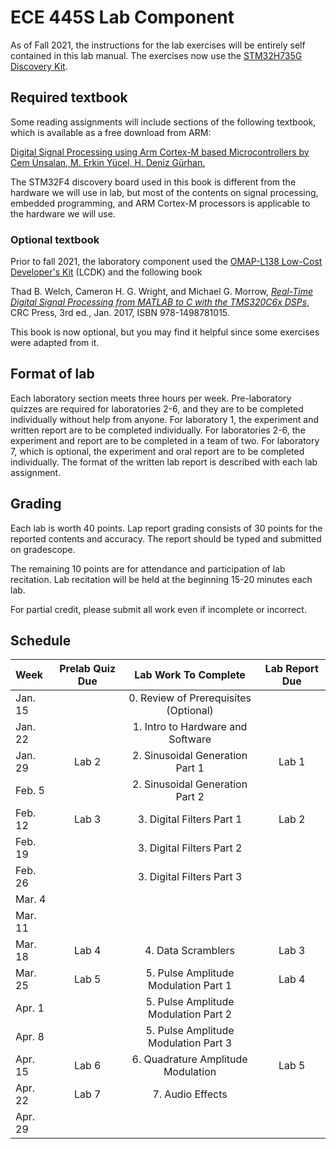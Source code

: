 # ECE 445S Lab Component

As of Fall 2021, the instructions for the lab exercises will be entirely self contained in this lab manual. The exercises now use the [STM32H735G Discovery Kit][1]. 

## Required textbook

Some reading assignments will include sections of the following textbook, which is available as a free download from ARM:

[Digital Signal Processing using Arm Cortex-M based Microcontrollers by Cem Ünsalan, M. Erkin Yücel, H. Deniz Gürhan.][4]

The STM32F4 discovery board used in this book is different from the hardware we will use in lab, but most of the contents on signal processing, embedded programming, and ARM Cortex-M processors is applicable to the hardware we will use.

### Optional textbook

Prior to fall 2021, the laboratory component used the [OMAP-L138 Low-Cost Developer's Kit][2] (LCDK) and the following book

Thad B. Welch, Cameron H. G. Wright, and Michael G. Morrow, *[Real-Time Digital Signal Processing from MATLAB to C with the TMS320C6x DSPs][3]*, CRC Press, 3rd ed., Jan. 2017, ISBN 978-1498781015.

This book is now optional, but you may find it helpful since some exercises were adapted from it.


## Format of lab

Each laboratory section meets three hours per week. Pre-laboratory quizzes are required for laboratories 2-6, and they are to be completed individually without help from anyone. For laboratory 1, the experiment and written report are to be completed individually. For laboratories 2-6, the experiment and report are to be completed in a team of two. For laboratory 7, which is optional, the experiment and oral report are to be completed individually. The format of the written lab report is described with each lab assignment.

## Grading

Each lab is worth 40 points. Lap report grading consists of 30 points for the reported contents and accuracy. The report should be typed and submitted on gradescope. 

The remaining 10 points are for attendance and participation of lab recitation. Lab recitation will be held at the beginning 15-20 minutes each lab.

For partial credit, please submit all work even if incomplete or incorrect.

## Schedule

| Week  | Prelab Quiz Due | Lab Work To Complete | Lab Report Due |
| :---     |:----: |                :----:                |:----: |
| Jan. 15  |       | 0. Review of Prerequisites (Optional)|       |
| Jan. 22  |       | 1. Intro to Hardware and Software    |       |
| Jan. 29  | Lab 2 | 2. Sinusoidal Generation Part 1      | Lab 1 |
| Feb. 5   |       | 2. Sinusoidal Generation Part 2      |       |
| Feb. 12  | Lab 3 | 3. Digital Filters Part 1            | Lab 2 |
| Feb. 19  |       | 3. Digital Filters Part 2            |       |
| Feb. 26  |       | 3. Digital Filters Part 3            |       |
| Mar. 4   |       |                                      |       |
| Mar. 11  |       |                                      |       |
| Mar. 18  | Lab 4 | 4. Data Scramblers                   | Lab 3 |
| Mar. 25  | Lab 5 | 5. Pulse Amplitude Modulation Part 1 | Lab 4 |
| Apr. 1   |       | 5. Pulse Amplitude Modulation Part 2 |       |
| Apr. 8   |       | 5. Pulse Amplitude Modulation Part 3 |       |
| Apr. 15  | Lab 6 | 6. Quadrature Amplitude Modulation   | Lab 5 |
| Apr. 22  | Lab 7 | 7. Audio Effects                     |       |
| Apr. 29  |       |                                      |       |



[1]:https://www.st.com/en/evaluation-tools/stm32h735g-dk.html
[2]:http://www.ti.com/tool/tmdslcdk138
[3]:http://www.rt-dsp.com/
[4]:https://www.arm.com/resources/ebook/digital-signal-processing



